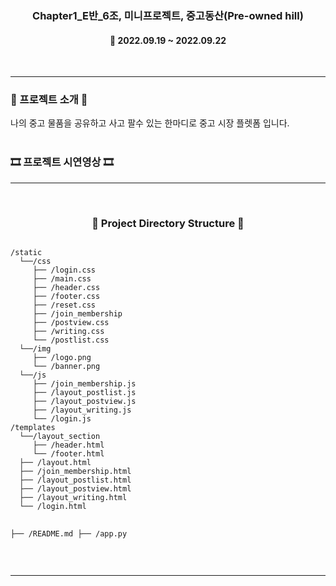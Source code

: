 <h3 align="center"><b>Chapter1_E반_6조, 미니프로젝트, 중고동산(Pre-owned hill)</b></h3>

<h4 align="center">📆 2022.09.19 ~ 2022.09.22</h4>
<br>

---

<h3><b>🎫 프로젝트 소개 🎫</b></h3>
나의 중고 물품을 공유하고 사고 팔수 있는 한마디로 중고 시장 플렛폼 입니다.
<br><br>

<h3><b>🎞 프로젝트 시연영상 🎞</b></h3>

---

<br>
<h3 align="center"><b>📂 Project Directory Structure 📁</b></h3>
<pre>
<code>
/static
  └──/css
     ├── /login.css
     ├── /main.css
     ├── /header.css
     ├── /footer.css
     ├── /reset.css
     ├── /join_membership
     ├── /postview.css
     ├── /writing.css
     └── /postlist.css
  └──/img
     ├── /logo.png
     └── /banner.png
  └──/js
     ├── /join_membership.js
     ├── /layout_postlist.js
     ├── /layout_postview.js
     ├── /layout_writing.js
     └── /login.js
/templates
  └──/layout_section
     ├── /header.html
     └── /footer.html
  ├── /layout.html
  ├── /join_membership.html
  ├── /layout_postlist.html
  ├── /layout_postview.html
  ├── /layout_writing.html
  └── /login.html

├── /README.md
├── /app.py
</code>
</pre>
<br>

---

